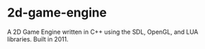 # 2d-game-engine
A 2D Game Engine written in C++ using the SDL, OpenGL, and LUA libraries. Built in 2011.
